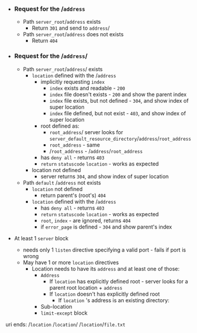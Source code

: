 - ### Request for the /`address` 
	- Path `server_root`/`address` exists
		- Return `301` and send to `address`/
	- Path `server_root`/`address` does not exists
		- Return `404` 
- ### Request for the /`address`/
	-  Path `server_root`/`address`/ exists
		- `location` defined with the /`address`
			- implicitly requesting `index` 
				- `index` exists and readable - `200`
				- `index` file doesn't exists - `200` and show the parent index
				- `index` file exists, but not defined - `304`, and show index of super location
				- `index` file defined, but not exist - `403`, and show index of super location
			- root defined as:
				- `root_address`/ server looks for `server_default_resource_directory`/`address`/`root_address`
				- `root_address` - same
				- /`root_address` - /`address`/`root_address`
			- has `deny all`  - returns `403` 
			- `return` `statuscode` `location`  - works as expected 
		- location not defined
			- server returns `304`, and show index of super location
	-  Path `default` /`address` not exists
		- `location` not defined
			-  return parent's (root's) `404`
		- `location` defined with the /`address`
			- has `deny all`  - returns `403` 
			- `return` `statuscode` `location`  - works as expected 
			- `root`, `index` - are ignored, returns `404`
			- if `error_page` is defined - `304` and show parent's index

- At least 1 `server` block
	- needs only 1 `listen` directive specifying a valid port - fails if port is wrong
	- May have 1 or more `location` directives
		- Location needs  to have its `address` and at least one of those:
			- `Address`
				- If `location` has explicitly defined root - server looks for a parent root location + `address`
				- If `location` doesn't has explicitly defined root
					- If `location` 's address is an existing directory: 
			- Sub-location
			- `limit-except` block

uri ends:
/`location`
/`location`/
/`location`/`file.txt`